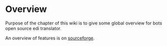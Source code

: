 # Overview #
Purpose of the chapter of this wiki is to give some global overview for bots open source edi translator.

An overview of features is on [sourceforge](http://bots.sourceforge.net/en/about_features.shtml).